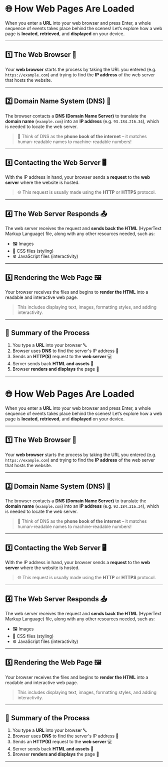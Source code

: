 # 🌐 How Web Pages Are Loaded

When you enter a **URL** into your web browser and press Enter, a whole sequence of events takes place behind the scenes! Let’s explore how a web page is **located**, **retrieved**, and **displayed** on your device.

---

## 1️⃣ The Web Browser 🧭

Your **web browser** starts the process by taking the URL you entered (e.g. `https://example.com`) and trying to find the **IP address** of the web server that hosts the website.

---

## 2️⃣ Domain Name System (DNS) 📡

The browser contacts a **DNS (Domain Name Server)** to translate the **domain name** (`example.com`) into an **IP address** (e.g. `93.184.216.34`), which is needed to locate the web server.

> 🧠 Think of DNS as the **phone book of the internet** – it matches human-readable names to machine-readable numbers!

---

## 3️⃣ Contacting the Web Server 🖥️

With the IP address in hand, your browser sends a **request** to the **web server** where the website is hosted.

> 🌐 This request is usually made using the **HTTP** or **HTTPS** protocol.

---

## 4️⃣ The Web Server Responds 📤

The web server receives the request and **sends back the HTML** (HyperText Markup Language) file, along with any other resources needed, such as:

- 🖼️ Images
- 🎨 CSS files (styling)
- ⚙️ JavaScript files (interactivity)

---

## 5️⃣ Rendering the Web Page 🖼️

Your browser receives the files and begins to **render the HTML** into a readable and interactive web page.

> This includes displaying text, images, formatting styles, and adding interactivity.

---

## 🔁 Summary of the Process

1. You type a **URL** into your browser 🔤
2. Browser uses **DNS** to find the server's IP address 📡
3. Sends an **HTTP(S)** request to the **web server** 💻
4. Server sends back **HTML and assets** 🧾
5. Browser **renders and displays** the page 🎨

---

# 🌐 How Web Pages Are Loaded

When you enter a **URL** into your web browser and press Enter, a whole sequence of events takes place behind the scenes! Let’s explore how a web page is **located**, **retrieved**, and **displayed** on your device.

---

## 1️⃣ The Web Browser 🧭

Your **web browser** starts the process by taking the URL you entered (e.g. `https://example.com`) and trying to find the **IP address** of the web server that hosts the website.

---

## 2️⃣ Domain Name System (DNS) 📡

The browser contacts a **DNS (Domain Name Server)** to translate the **domain name** (`example.com`) into an **IP address** (e.g. `93.184.216.34`), which is needed to locate the web server.

> 🧠 Think of DNS as the **phone book of the internet** – it matches human-readable names to machine-readable numbers!

---

## 3️⃣ Contacting the Web Server 🖥️

With the IP address in hand, your browser sends a **request** to the **web server** where the website is hosted.

> 🌐 This request is usually made using the **HTTP** or **HTTPS** protocol.

---

## 4️⃣ The Web Server Responds 📤

The web server receives the request and **sends back the HTML** (HyperText Markup Language) file, along with any other resources needed, such as:

- 🖼️ Images
- 🎨 CSS files (styling)
- ⚙️ JavaScript files (interactivity)

---

## 5️⃣ Rendering the Web Page 🖼️

Your browser receives the files and begins to **render the HTML** into a readable and interactive web page.

> This includes displaying text, images, formatting styles, and adding interactivity.

---

## 🔁 Summary of the Process

1. You type a **URL** into your browser 🔤  
2. Browser uses **DNS** to find the server's IP address 📡  
3. Sends an **HTTP(S)** request to the **web server** 💻  
4. Server sends back **HTML and assets** 🧾  
5. Browser **renders and displays** the page 🎨  

---

